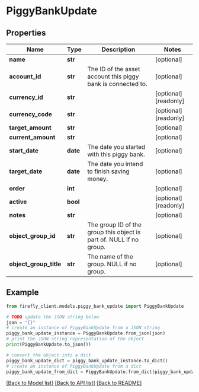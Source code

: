 # PiggyBankUpdate


## Properties

Name | Type | Description | Notes
------------ | ------------- | ------------- | -------------
**name** | **str** |  | [optional] 
**account_id** | **str** | The ID of the asset account this piggy bank is connected to. | [optional] 
**currency_id** | **str** |  | [optional] [readonly] 
**currency_code** | **str** |  | [optional] [readonly] 
**target_amount** | **str** |  | [optional] 
**current_amount** | **str** |  | [optional] 
**start_date** | **date** | The date you started with this piggy bank. | [optional] 
**target_date** | **date** | The date you intend to finish saving money. | [optional] 
**order** | **int** |  | [optional] 
**active** | **bool** |  | [optional] [readonly] 
**notes** | **str** |  | [optional] 
**object_group_id** | **str** | The group ID of the group this object is part of. NULL if no group. | [optional] 
**object_group_title** | **str** | The name of the group. NULL if no group. | [optional] 

## Example

```python
from firefly_client.models.piggy_bank_update import PiggyBankUpdate

# TODO update the JSON string below
json = "{}"
# create an instance of PiggyBankUpdate from a JSON string
piggy_bank_update_instance = PiggyBankUpdate.from_json(json)
# print the JSON string representation of the object
print(PiggyBankUpdate.to_json())

# convert the object into a dict
piggy_bank_update_dict = piggy_bank_update_instance.to_dict()
# create an instance of PiggyBankUpdate from a dict
piggy_bank_update_from_dict = PiggyBankUpdate.from_dict(piggy_bank_update_dict)
```
[[Back to Model list]](../README.md#documentation-for-models) [[Back to API list]](../README.md#documentation-for-api-endpoints) [[Back to README]](../README.md)



